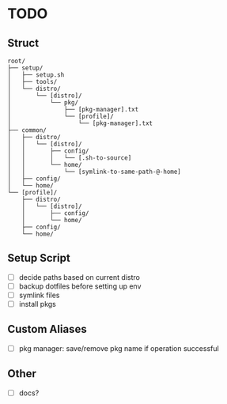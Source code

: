 # TODO

## Struct

```
root/
├── setup/
│   ├── setup.sh
│   ├── tools/
│   └── distro/
│       └── [distro]/
│           └── pkg/
│               ├── [pkg-manager].txt
│               └── [profile]/
│                   └── [pkg-manager].txt
├── common/
│   ├── distro/
│   │   └── [distro]/
│   │       ├── config/
│   │       │   └── [.sh-to-source]
│   │       └── home/
│   │           └── [symlink-to-same-path-@-home]
│   ├── config/
│   └── home/
└── [profile]/
    ├── distro/
    │   └── [distro]/
    │       ├── config/
    │       └── home/
    ├── config/
    └── home/
```

## Setup Script

- [ ] decide paths based on current distro
- [ ] backup dotfiles before setting up env
- [ ] symlink files
- [ ] install pkgs

## Custom Aliases

- [ ] pkg manager: save/remove pkg name if operation successful

## Other

- [ ] docs?
